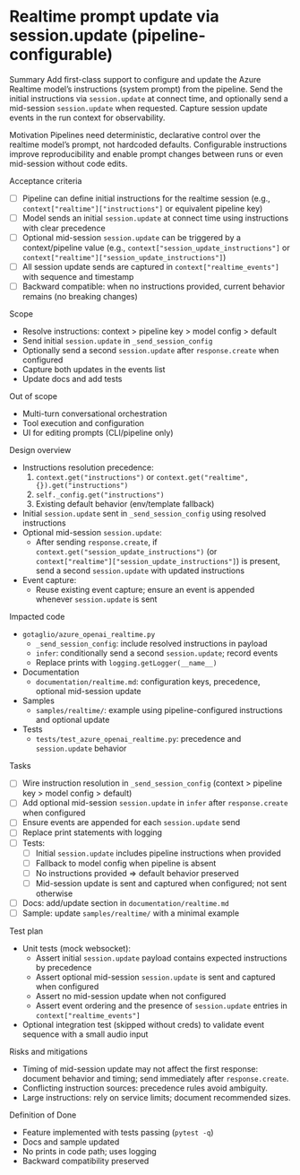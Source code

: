 # Realtime prompt update via session.update (pipeline-configurable)

Summary
Add first-class support to configure and update the Azure Realtime model’s instructions (system prompt) from the pipeline. Send the initial instructions via `session.update` at connect time, and optionally send a mid-session `session.update` when requested. Capture session update events in the run context for observability.

Motivation
Pipelines need deterministic, declarative control over the realtime model’s prompt, not hardcoded defaults. Configurable instructions improve reproducibility and enable prompt changes between runs or even mid-session without code edits.

Acceptance criteria
- [ ] Pipeline can define initial instructions for the realtime session (e.g., `context["realtime"]["instructions"]` or equivalent pipeline key)
- [ ] Model sends an initial `session.update` at connect time using instructions with clear precedence
- [ ] Optional mid-session `session.update` can be triggered by a context/pipeline value (e.g., `context["session_update_instructions"]` or `context["realtime"]["session_update_instructions"]`)
- [ ] All session update sends are captured in `context["realtime_events"]` with sequence and timestamp
- [ ] Backward compatible: when no instructions provided, current behavior remains (no breaking changes)

Scope
- Resolve instructions: context > pipeline key > model config > default
- Send initial `session.update` in `_send_session_config`
- Optionally send a second `session.update` after `response.create` when configured
- Capture both updates in the events list
- Update docs and add tests

Out of scope
- Multi-turn conversational orchestration
- Tool execution and configuration
- UI for editing prompts (CLI/pipeline only)

Design overview
- Instructions resolution precedence:
  1. `context.get("instructions")` or `context.get("realtime", {}).get("instructions")`
  2. `self._config.get("instructions")`
  3. Existing default behavior (env/template fallback)
- Initial `session.update` sent in `_send_session_config` using resolved instructions
- Optional mid-session `session.update`:
  - After sending `response.create`, if `context.get("session_update_instructions")` (or `context["realtime"]["session_update_instructions"]`) is present, send a second `session.update` with updated instructions
- Event capture:
  - Reuse existing event capture; ensure an event is appended whenever `session.update` is sent

Impacted code
- `gotaglio/azure_openai_realtime.py`
  - `_send_session_config`: include resolved instructions in payload
  - `infer`: conditionally send a second `session.update`; record events
  - Replace prints with `logging.getLogger(__name__)`
- Documentation
  - `documentation/realtime.md`: configuration keys, precedence, optional mid-session update
- Samples
  - `samples/realtime/`: example using pipeline-configured instructions and optional update
- Tests
  - `tests/test_azure_openai_realtime.py`: precedence and `session.update` behavior

Tasks
- [ ] Wire instruction resolution in `_send_session_config` (context > pipeline key > model config > default)
- [ ] Add optional mid-session `session.update` in `infer` after `response.create` when configured
- [ ] Ensure events are appended for each `session.update` send
- [ ] Replace print statements with logging
- [ ] Tests:
  - [ ] Initial `session.update` includes pipeline instructions when provided
  - [ ] Fallback to model config when pipeline is absent
  - [ ] No instructions provided => default behavior preserved
  - [ ] Mid-session update is sent and captured when configured; not sent otherwise
- [ ] Docs: add/update section in `documentation/realtime.md`
- [ ] Sample: update `samples/realtime/` with a minimal example

Test plan
- Unit tests (mock websocket):
  - Assert initial `session.update` payload contains expected instructions by precedence
  - Assert optional mid-session `session.update` is sent and captured when configured
  - Assert no mid-session update when not configured
  - Assert event ordering and the presence of `session.update` entries in `context["realtime_events"]`
- Optional integration test (skipped without creds) to validate event sequence with a small audio input

Risks and mitigations
- Timing of mid-session update may not affect the first response: document behavior and timing; send immediately after `response.create`.
- Conflicting instruction sources: precedence rules avoid ambiguity.
- Large instructions: rely on service limits; document recommended sizes.

Definition of Done
- Feature implemented with tests passing (`pytest -q`)
- Docs and sample updated
- No prints in code path; uses logging
- Backward compatibility preserved
